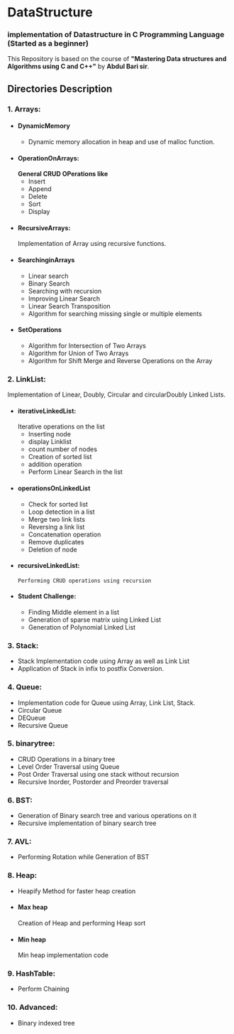 # DataStructure
### implementation of Datastructure in C Programming Language (Started as a beginner)
This Repository is based on the course of **"Mastering Data structures and Algorithms using C and C++"** by **Abdul Bari sir**.  
## Directories Description
### 1. Arrays:
  * #### DynamicMemory
    * Dynamic memory allocation in heap and use of malloc function.
  * #### OperationOnArrays: 
    **General CRUD OPerations like**
      * Insert
      * Append
      * Delete
      * Sort 
      * Display
  * #### RecursiveArrays:
    Implementation of Array using recursive functions.
  * #### SearchinginArrays
      * Linear search
      * Binary Search
      * Searching with recursion
      * Improving Linear Search
      * Linear Search Transposition
      * Algorithm for searching missing single or multiple elements
  * #### SetOperations
      * Algorithm for Intersection of Two Arrays
      * Algorithm for Union of Two Arrays
      * Algorithm for Shift Merge and Reverse Operations on the Array
### 2. LinkList:
   Implementation of Linear, Doubly, Circular and circularDoubly Linked Lists.
   * #### iterativeLinkedList:
      Iterative operations on the list
        * Inserting node
        * display Linklist
        * count number of nodes
        * Creation of sorted list
        * addition operation
        * Perform Linear Search in the list
   * #### operationsOnLinkedList
        * Check for sorted list
        * Loop detection in a list
        * Merge two link lists
        * Reversing a link list
        * Concatenation operation
        * Remove duplicates
        * Deletion of node
  * #### recursiveLinkedList:
        Performing CRUD operations using recursion
  * #### Student Challenge:
       * Finding Middle element in a list
       * Generation of sparse matrix using Linked List
       * Generation of Polynomial Linked List        
### 3. Stack:
  * Stack Implementation code using Array as well as Link List
  * Application of Stack in infix to postfix Conversion.
### 4. Queue:
  * Implementation code for Queue using Array, Link List, Stack.
  * Circular Queue
  * DEQueue
  * Recursive Queue
### 5. binarytree:
  * CRUD Operations in a binary tree
  * Level Order Traversal using Queue
  * Post Order Traversal using one stack without recursion
  * Recursive Inorder, Postorder and Preorder traversal
### 6. BST:
  * Generation of Binary search tree and various operations on it
  * Recursive implementation of binary search tree
### 7. AVL:
  * Performing Rotation while Generation of BST
### 8. Heap:
* Heapify Method for faster heap creation
* #### Max heap
  Creation of Heap and performing Heap sort
* #### Min heap
  Min heap implementation code
### 9. HashTable:
  * Perform Chaining
### 10. Advanced:
  * Binary indexed tree


